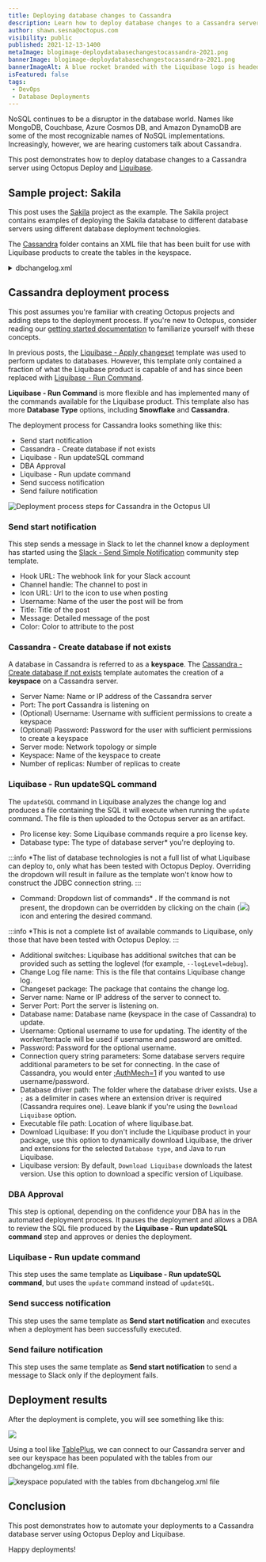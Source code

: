 ```yaml
---
title: Deploying database changes to Cassandra
description: Learn how to deploy database changes to a Cassandra server using Octopus Deploy and Liquibase.
author: shawn.sesna@octopus.com
visibility: public
published: 2021-12-13-1400
metaImage: blogimage-deploydatabasechangestocassandra-2021.png
bannerImage: blogimage-deploydatabasechangestocassandra-2021.png
bannerImageAlt: A blue rocket branded with the Liquibase logo is headed towards a purple tower which is a stylized, oversized database icon
isFeatured: false
tags:
 - DevOps
 - Database Deployments
---
```


NoSQL continues to be a disruptor in the database world.  Names like MongoDB, Couchbase, Azure Cosmos DB, and Amazon DynamoDB are some of the most recognizable names of NoSQL implementations.  Increasingly, however, we are hearing customers talk about Cassandra.

This post demonstrates how to deploy database changes to a Cassandra server using Octopus Deploy and [Liquibase](https://liquibase.org).

## Sample project: Sakila
This post uses the [Sakila](https://bitbucket.org/octopussamples/sakila/src/master/) project as the example.  The Sakila project contains examples of deploying the Sakila database to different database servers using different database deployment technologies.  

The [Cassandra](https://bitbucket.org/octopussamples/sakila/src/master/src/liquibase/cassandra/) folder contains an XML file that has been built for use with Liquibase products to create the tables in the keyspace.

<details>
<summary>dbchangelog.xml</summary>
<p>

```xml
<?xml version="1.1" encoding="UTF-8" standalone="no"?>
<databaseChangeLog xmlns="http://www.liquibase.org/xml/ns/dbchangelog" xmlns:ext="http://www.liquibase.org/xml/ns/dbchangelog-ext" xmlns:pro="http://www.liquibase.org/xml/ns/pro" xmlns:xsi="http://www.w3.org/2001/XMLSchema-instance" xsi:schemaLocation="http://www.liquibase.org/xml/ns/dbchangelog-ext http://www.liquibase.org/xml/ns/dbchangelog/dbchangelog-ext.xsd http://www.liquibase.org/xml/ns/pro http://www.liquibase.org/xml/ns/pro/liquibase-pro-3.9.xsd http://www.liquibase.org/xml/ns/dbchangelog http://www.liquibase.org/xml/ns/dbchangelog/dbchangelog-3.9.xsd">
    <changeSet author="Shawn.Sesna (generated)" id="1603898648791-1">
        <createTable tableName="category">
            <column name="category_id" type="int">
                <constraints nullable="false" primaryKey="true" primaryKeyName="PK_category_category_id"/>
            </column>
            <column name="name" type="varchar">
                <constraints nullable="false"/>
            </column>
            <column name="last_update" type="date">
                <constraints nullable="false"/>
            </column>
        </createTable>
    </changeSet>
    <changeSet author="Shawn.Sesna (generated)" id="1603898648791-2">
        <createTable tableName="language">
            <column  name="language_id" type="int">
                <constraints nullable="false" primaryKey="true" primaryKeyName="PK_language_language_id"/>
            </column>
            <column name="name" type="varchar">
                <constraints nullable="false"/>
            </column>
            <column name="last_update" type="date">
                <constraints nullable="false"/>
            </column>
        </createTable>
    </changeSet>
    <changeSet author="Shawn.Sesna (generated)" id="1603898648791-3">
        <createTable tableName="address">
            <column  name="address_id" type="int">
                <constraints nullable="false" primaryKey="true" primaryKeyName="PK_address_address_id"/>
            </column>
            <column name="address" type="varchar">
                <constraints nullable="false"/>
            </column>
            <column name="address2" type="varchar"/>
            <column name="district" type="varchar">
                <constraints nullable="false"/>
            </column>
            <column name="city_id" type="int">
                <constraints nullable="false"/>
            </column>
            <column name="postal_code" type="varchar"/>
            <column name="phone" type="varchar">
                <constraints nullable="false"/>
            </column>
            <column name="last_update" type="date">
                <constraints nullable="false"/>
            </column>
        </createTable>
    </changeSet>
    <changeSet author="Shawn.Sesna (generated)" id="1603898648791-4">
        <createTable tableName="film">
            <column  name="film_id" type="int">
                <constraints nullable="false" primaryKey="true" primaryKeyName="PK_film_film_id"/>
            </column>
            <column name="title" type="varchar">
                <constraints nullable="false"/>
            </column>
            <column name="description" type="varchar"/>
            <column name="release_year" type="int"/>
            <column name="language_id" type="int">
                <constraints nullable="false"/>
            </column>
            <column name="original_language_id" type="int"/>
            <column name="rental_duration" type="int">
                <constraints nullable="false"/>
            </column>
            <column name="rental_rate" type="decimal">
                <constraints nullable="false"/>
            </column>
            <column name="length" type="int"/>
            <column name="replacement_cost" type="decimal">
                <constraints nullable="false"/>
            </column>
            <column name="rating" type="varchar"/>
            <column name="special_features" type="varchar"/>
            <column name="last_update" type="date">
                <constraints nullable="false"/>
            </column>
        </createTable>
    </changeSet>
    <changeSet author="Shawn.Sesna (generated)" id="1603898648791-5">
        <createTable tableName="staff">
            <column  name="staff_id" type="int">
                <constraints nullable="false" primaryKey="true" primaryKeyName="PK_staff_staff_id"/>
            </column>
            <column name="first_name" type="varchar">
                <constraints nullable="false"/>
            </column>
            <column name="last_name" type="varchar">
                <constraints nullable="false"/>
            </column>
            <column name="address_id" type="int">
                <constraints nullable="false"/>
            </column>
            <column name="picture" type="blob"/>
            <column name="email" type="varchar"/>
            <column name="store_id" type="int">
                <constraints nullable="false"/>
            </column>
            <column name="active" type="boolean">
                <constraints nullable="false"/>
            </column>
            <column name="username" type="varchar">
                <constraints nullable="false"/>
            </column>
            <column name="password" type="varchar"/>
            <column name="last_update" type="date">
                <constraints nullable="false"/>
            </column>
        </createTable>
    </changeSet>
    <changeSet author="Shawn.Sesna (generated)" id="1603898648791-6">
        <createTable tableName="store">
            <column  name="store_id" type="int">
                <constraints nullable="false" primaryKey="true" primaryKeyName="PK_store_store_id"/>
            </column>
            <column name="manager_staff_id" type="int">
                <constraints nullable="false"/>
            </column>
            <column name="address_id" type="int">
                <constraints nullable="false"/>
            </column>
            <column name="last_update" type="date">
                <constraints nullable="false"/>
            </column>
        </createTable>
    </changeSet>
    <changeSet author="Shawn.Sesna (generated)" id="1603898648791-7">
        <createTable tableName="rental">
            <column  name="rental_id" type="int">
                <constraints nullable="false" primaryKey="true" primaryKeyName="PK_rental_rental_id"/>
            </column>
            <column name="rental_date" type="date">
                <constraints nullable="false"/>
            </column>
            <column name="inventory_id" type="int">
                <constraints nullable="false"/>
            </column>
            <column name="customer_id" type="int">
                <constraints nullable="false"/>
            </column>
            <column name="return_date" type="date"/>
            <column name="staff_id" type="int">
                <constraints nullable="false"/>
            </column>
            <column name="last_update" type="date">
                <constraints nullable="false"/>
            </column>
        </createTable>
    </changeSet>
    <changeSet author="Shawn.Sesna (generated)" id="1603898648791-8">
        <createTable tableName="city">
            <column  name="city_id" type="int">
                <constraints nullable="false" primaryKey="true" primaryKeyName="PK_city_city_id"/>
            </column>
            <column name="city" type="varchar">
                <constraints nullable="false"/>
            </column>
            <column name="country_id" type="int">
                <constraints nullable="false"/>
            </column>
            <column name="last_update" type="date">
                <constraints nullable="false"/>
            </column>
        </createTable>
    </changeSet>
    <changeSet author="Shawn.Sesna (generated)" id="1603898648791-9">
        <createTable tableName="film_actor">
            <column name="actor_id" type="int">
                <constraints nullable="false" primaryKey="true" primaryKeyName="PK_film_actor_actor_id"/>
            </column>
            <column name="film_id" type="int">
                <constraints nullable="false" primaryKey="true" primaryKeyName="PK_film_actor_actor_id"/>
            </column>
            <column name="last_update" type="date">
                <constraints nullable="false"/>
            </column>
        </createTable>
    </changeSet>
    <changeSet author="Shawn.Sesna (generated)" id="1603898648791-10">
        <createTable tableName="film_category">
            <column name="film_id" type="int">
                <constraints nullable="false" primaryKey="true" primaryKeyName="PK_film_category_film_id"/>
            </column>
            <column name="category_id" type="int">
                <constraints nullable="false" primaryKey="true" primaryKeyName="PK_film_category_film_id"/>
            </column>
            <column name="last_update" type="date">
                <constraints nullable="false"/>
            </column>
        </createTable>
    </changeSet>
    <changeSet author="Shawn.Sesna (generated)" id="1603898648791-11">
        <createTable tableName="film_text">
            <column name="film_id" type="int">
                <constraints nullable="false" primaryKey="true" primaryKeyName="PK_film_text_film_id"/>
            </column>
            <column name="title" type="varchar">
                <constraints nullable="false"/>
            </column>
            <column name="description" type="varchar"/>
        </createTable>
    </changeSet>
    <changeSet author="Shawn.Sesna (generated)" id="1603898648791-12">
        <createTable tableName="actor">
            <column  name="actor_id" type="int">
                <constraints nullable="false" primaryKey="true" primaryKeyName="PK_actor_actor_id"/>
            </column>
            <column name="first_name" type="varchar">
                <constraints nullable="false"/>
            </column>
            <column name="last_name" type="varchar">
                <constraints nullable="false"/>
            </column>
            <column name="last_update" type="date">
                <constraints nullable="false"/>
            </column>
        </createTable>
    </changeSet>
    <changeSet author="Shawn.Sesna (generated)" id="1603898648791-13">
        <createTable tableName="inventory">
            <column  name="inventory_id" type="int">
                <constraints nullable="false" primaryKey="true" primaryKeyName="PK_inventory_inventory_id"/>
            </column>
            <column name="film_id" type="int">
                <constraints nullable="false"/>
            </column>
            <column name="store_id" type="int">
                <constraints nullable="false"/>
            </column>
            <column name="last_update" type="date">
                <constraints nullable="false"/>
            </column>
        </createTable>
    </changeSet>
    <changeSet author="Shawn.Sesna (generated)" id="1603898648791-14">
        <createTable tableName="customer">
            <column  name="customer_id" type="int">
                <constraints nullable="false" primaryKey="true" primaryKeyName="PK_customer_customer_id"/>
            </column>
            <column name="store_id" type="int">
                <constraints nullable="false"/>
            </column>
            <column name="first_name" type="varchar">
                <constraints nullable="false"/>
            </column>
            <column name="last_name" type="varchar">
                <constraints nullable="false"/>
            </column>
            <column name="email" type="varchar"/>
            <column name="address_id" type="int">
                <constraints nullable="false"/>
            </column>
            <column name="active" type="boolean">
                <constraints nullable="false"/>
            </column>
            <column name="create_date" type="date">
                <constraints nullable="false"/>
            </column>
            <column name="last_update" type="date"/>
        </createTable>
    </changeSet>
    <changeSet author="Shawn.Sesna (generated)" id="1603898648791-15">
        <createTable tableName="country">
            <column  name="country_id" type="int">
                <constraints nullable="false" primaryKey="true" primaryKeyName="PK_country_country_id"/>
            </column>
            <column name="country" type="varchar">
                <constraints nullable="false"/>
            </column>
            <column name="last_update" type="date">
                <constraints nullable="false"/>
            </column>
        </createTable>
    </changeSet>
    <changeSet author="Shawn.Sesna (generated)" id="1603898648791-16">
        <createTable tableName="payment">
            <column  name="payment_id" type="int">
                <constraints nullable="false" primaryKey="true" primaryKeyName="PK_payment_payment_id"/>
            </column>
            <column name="customer_id" type="int">
                <constraints nullable="false"/>
            </column>
            <column name="staff_id" type="int">
                <constraints nullable="false"/>
            </column>
            <column name="rental_id" type="int"/>
            <column name="amount" type="decimal">
                <constraints nullable="false"/>
            </column>
            <column name="payment_date" type="date">
                <constraints nullable="false"/>
            </column>
            <column name="last_update" type="date"/>
        </createTable>
    </changeSet>
 </databaseChangeLog>

```
In this post, you use a build server or the [Octopus command line interface (CLI)](https://octopus.com/docs/octopus-rest-api/octopus-cli) to package the dbchangelog.xml file into a .zip package for deployment.

</p>
</details>

## Cassandra deployment process
This post assumes you're familiar with creating Octopus projects and adding steps to the deployment process.  If you're new to Octopus, consider reading our [getting started documentation](https://octopus.com/docs/getting-started) to familiarize yourself with these concepts.

In previous posts, the [Liquibase - Apply changeset](https://library.octopus.com/step-templates/6a276a58-d082-425f-a77a-ff7b3979ce2e/actiontemplate-liquibase-apply-changeset) template was used to perform updates to databases.  However, this template only contained a fraction of what the Liquibase product is capable of and has since been replaced with [Liquibase - Run Command](https://library.octopus.com/step-templates/36df3e84-8501-4f2a-85cc-bd9eb22030d1/actiontemplate-liquibase-run-command).  

**Liquibase - Run Command** is more flexible and has implemented many of the commands available for the Liquibase product.  This template also has more **Database Type** options, including **Snowflake** and **Cassandra**.

The deployment process for Cassandra looks something like this:

- Send start notification
- Cassandra - Create database if not exists
- Liquibase - Run updateSQL command
- DBA Approval
- Liquibase - Run update command
- Send success notification
- Send failure notification

![Deployment process steps for Cassandra in the Octopus UI](octopus-deploy-process.png)

### Send start notification
This step sends a message in Slack to let the channel know a deployment has started using the [Slack - Send Simple Notification](https://library.octopus.com/step-templates/99e6f203-3061-4018-9e34-4a3a9c3c3179/actiontemplate-slack-send-simple-notification) community step template.

- Hook URL: The webhook link for your Slack account
- Channel handle: The channel to post in
- Icon URL: Url to the icon to use when posting
- Username: Name of the user the post will be from
- Title: Title of the post
- Message: Detailed message of the post
- Color: Color to attribute to the post

### Cassandra - Create database if not exists
A database in Cassandra is referred to as a **keyspace**.  The [Cassandra - Create database if not exists](https://library.octopus.com/step-templates/8ab26143-22d7-4e2f-83a8-f0e2d74a4de2/actiontemplate-cassandra-create-database-if-not-exists) template automates the creation of a **keyspace** on a Cassandra server.

- Server Name: Name or IP address of the Cassandra server
- Port: The port Cassandra is listening on
- (Optional) Username: Username with sufficient permissions to create a keyspace
- (Optional) Password: Password for the user with sufficient permissions to create a keyspace
- Server mode: Network topology or simple
- Keyspace: Name of the keyspace to create
- Number of replicas: Number of replicas to create

### Liquibase - Run updateSQL command
The `updateSQL` command in Liquibase analyzes the change log and produces a file containing the SQL it will execute when running the `update` command.  The file is then uploaded to the Octopus server as an artifact.

- Pro license key: Some Liquibase commands require a pro license key.
- Database type: The type of database server* you're deploying to.

:::info
*The list of database technologies is not a full list of what Liquibase can deploy to, only what has been tested with Octopus Deploy.  Overriding the dropdown will result in failure as the template won't know how to construct the JDBC connection string.
:::

- Command: Dropdown list of commands* .  If the command is not present, the dropdown can be overridden by clicking on the chain (![](octopus-chain-icon.png)) icon and entering the desired command.

:::info
*This is not a complete list of available commands to Liquibase, only those that have been tested with Octopus Deploy.
:::

- Additional switches: Liquibase has additional switches that can be provided such as setting the loglevel (for example, `--logLevel=debug`).
- Change Log file name: This is the file that contains Liquibase change log.
- Changeset package: The package that contains the change log.
- Server name: Name or IP address of the server to connect to.
- Server Port: Port the server is listening on.
- Database name: Database name (keyspace in the case of Cassandra) to update.
- Username: Optional username to use for updating.  The identity of the worker/tentacle will be used if username and password are omitted.
- Password: Password for the optional username.
- Connection query string parameters: Some database servers require additional parameters to be set for connecting.  In the case of Cassandra, you would enter [;AuthMech=1](https://downloads.datastax.com/jdbc/cql/2.0.4.1004/Simba%20Cassandra%20JDBC%20Install%20and%20Configuration%20Guide.pdf#page=31) if you wanted to use username/password.
- Database driver path: The folder where the database driver exists.  Use a `;` as a delimiter in cases where an extension driver is required (Cassandra requires one).  Leave blank if you're using the `Download Liquibase` option.
- Executable file path: Location of where liquibase.bat.
- Download Liquibase: If you don't include the Liquibase product in your package, use this option to dynamically download Liquibase, the driver and extensions for the selected `Database type`, and Java to run Liquibase.
- Liquibase version: By default, `Download Liquibase` downloads the latest version.  Use this option to download a specific version of Liquibase.

### DBA Approval
This step is optional, depending on the confidence your DBA has in the automated deployment process. It pauses the deployment and allows a DBA to review the SQL file produced by the **Liquibase - Run updateSQL command** step and approves or denies the deployment.

### Liquibase - Run update command
This step uses the same template as **Liquibase - Run updateSQL command**, but uses the `update` command instead of `updateSQL`.

### Send success notification
This step uses the same template as **Send start notification** and executes when a deployment has been successfully executed.

### Send failure notification
This step uses the same template as **Send start notification** to send a message to Slack only if the deployment fails.

## Deployment results
After the deployment is complete, you will see something like this:

![](octopus-deploy-success.png)

Using a tool like [TablePlus](https://tableplus.com/), we can connect to our Cassandra server and see our keyspace has been populated with the tables from our dbchangelog.xml file.

![keyspace populated with the tables from dbchangelog.xml file](tableplus-sakila-tables.png)

## Conclusion
This post demonstrates how to automate your deployments to a Cassandra database server using Octopus Deploy and Liquibase.  

Happy deployments!